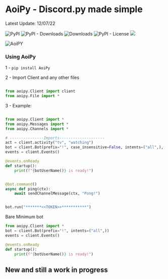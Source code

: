 # AoiPy - Discord.py made simple
Latest Update: 12/07/22

![PyPI](https://img.shields.io/pypi/v/aoipy)
![PyPI - Downloads](https://img.shields.io/pypi/dm/aoipy?color=green&label=downloads)
![Downloads](https://static.pepy.tech/personalized-badge/aoipy?period=total&units=international_system&left_color=grey&right_color=green&left_text=downloads)
![PyPI - License](https://img.shields.io/pypi/l/aoipy)
![](https://tokei.rs/b1/github/tomschimansky/aoipy)

![AoiPY](https://github.com/LilbabxJJ-1/Aoipy/blob/master/aoipy/AOIpy%20(1).png)
### Using AoiPy
1 - `pip install AoiPy`

2 - Import Client and any other files

```python

from aoipy.Client import client
from aoipy.File import * 
```

3 -  Example:

```python

from aoipy.Client import *
from aoipy.Messages import *
from aoipy.Channels import *

# ---------------Imports--------------------
act = client.activity("tv", "watching")
bot = client.Bot(prefix="!", case_insensitive=False, intents=("all",), activity=act)
events = client.Events()

@events.onReady
def startup():
    print(f"{botUserName()} is ready!")


@bot.command()
async def ping(ctx):
    await sendChannelMessage(ctx, "Pong!")


bot.run("*******<<TOKEN>>***********")
```

Bare Minimum bot
```python
from aoipy.Client import *
bot = client.Bot(prefix="!", intents=("all",))
events = client.Events()

@events.onReady
def startup():
    print(f"{botUserName()} is ready!")
```
## New and still a work in progress
